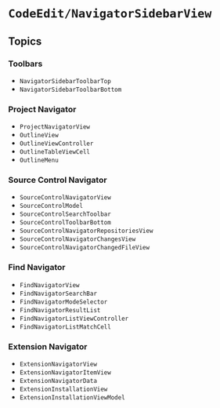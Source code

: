 # ``CodeEdit/NavigatorSidebarView``

## Topics

### Toolbars

- ``NavigatorSidebarToolbarTop``
- ``NavigatorSidebarToolbarBottom``

### Project Navigator

- ``ProjectNavigatorView``
- ``OutlineView``
- ``OutlineViewController``
- ``OutlineTableViewCell``
- ``OutlineMenu``

### Source Control Navigator

- ``SourceControlNavigatorView``
- ``SourceControlModel``
- ``SourceControlSearchToolbar``
- ``SourceControlToolbarBottom``
- ``SourceControlNavigatorRepositoriesView``
- ``SourceControlNavigatorChangesView``
- ``SourceControlNavigatorChangedFileView``

### Find Navigator

- ``FindNavigatorView``
- ``FindNavigatorSearchBar``
- ``FindNavigatorModeSelector``
- ``FindNavigatorResultList``
- ``FindNavigatorListViewController``
- ``FindNavigatorListMatchCell``

### Extension Navigator

- ``ExtensionNavigatorView``
- ``ExtensionNavigatorItemView``
- ``ExtensionNavigatorData``
- ``ExtensionInstallationView``
- ``ExtensionInstallationViewModel``
